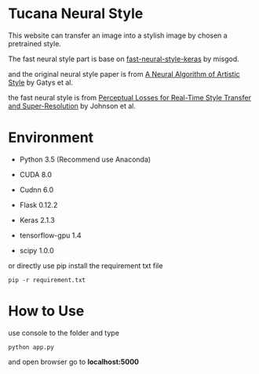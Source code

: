 Tucana Neural Style
===============================

This website can transfer an image into a stylish image by chosen a pretrained style.

The fast neural style part is base on [fast-neural-style-keras](https://github.com/misgod/fast-neural-style-keras) by misgod.

and the original neural style paper is from [A Neural Algorithm of Artistic Style](https://arxiv.org/abs/1508.06576) by Gatys et al.

the fast neural style is from [Perceptual Losses for Real-Time Style Transfer and Super-Resolution](http://cs.stanford.edu/people/jcjohns/eccv16/) by Johnson et al.

Environment
===============================

*  Python 3.5 (Recommend use Anaconda)

*  CUDA 8.0
*  Cudnn 6.0

*  Flask 0.12.2
*  Keras 2.1.3
*  tensorflow-gpu 1.4
*  scipy 1.0.0

or directly use pip install the requirement txt file

```
pip -r requirement.txt
```

How to Use
==============================

use console to the folder and type

```
python app.py
```

and open browser go to **localhost:5000**
